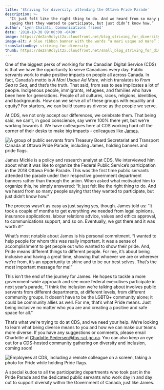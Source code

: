 ```yaml
---
title: 'Striving for diversity: attending the Ottawa Pride Parade'
description: >-
  “It just felt like the right thing to do. And we heard from so many people
  saying that they wanted to participate, but just didn’t know how.”
author: 'Lynn Chalati, Communications friend'
date: '2018-10-30 09:00:00 -0400'
image: https://de2an9clyit2x.cloudfront.net/blog_striving_for_diversity_7cb58475fa.jpg
image-alt: A blue ribbon banner with the words “a mari usque ad mare” in yellow.
translationKey: striving-for-diversity
thumb: https://de2an9clyit2x.cloudfront.net/small_blog_striving_for_diversity_7cb58475fa.jpg
---
```


One of the biggest perks of working for the Canadian Digital Service (CDS) is that we have the opportunity to serve Canadians every day. Public servants work to make positive impacts on people all across Canada. In fact, Canada’s motto is *A Mari Usque Ad Mare*, which translates to *From Sea to Sea*, and that’s the truth. That said, from sea to sea implicates a lot of people. Indigenous people, immigrants, refugees, and families who have been here for generations. People of all cultures, races, religions, identities, and backgrounds. How can we serve all of these groups with equality and equity? For starters, we can build teams as diverse as the people we serve.

At CDS, we not only accept our differences, we celebrate them. That being said, we can’t, in good conscience, say we’re 100% there yet, but we're working towards it. We have colleagues here at CDS working hard off the corner of their desks to make big impacts - colleagues like [James](https://twitter.com/james_mickle).

![A group of public servants from Treasury Board Secretariat and Transport Canada at Ottawa Pride Parade, including James, holding banners and pride flags.](https://de2an9clyit2x.cloudfront.net/blog_striving_for_diversity2_0776f89436.jpg)

James Mickle is a policy and research analyst at CDS. We interviewed him about what it was like to organize the Federal Public Service’s participation in the 2018 Ottawa Pride Parade. This was the first time public servants attended the parade under their respective government department banners rather than through the union. When asked what motivated him to organize this, he simply answered: “It just felt like the right thing to do. And we heard from so many people saying that they wanted to participate, but just didn’t know how.”

The process wasn’t as easy as just saying yes, though. James told us: “It took a couple of months to get everything we needed from legal opinions, insurance applications, labour relations advice, values and ethics approval, to communications support, and so on. Eventually, we got there and it was worth it!”

What’s most notable about James is his personal commitment. “I wanted to help people for whom this was really important. It was a sense of accomplishment to get people out who wanted to show their pride. And, Pride means different things to different people. For me, it’s about being inclusive and having a great time, showing that whoever we are or wherever we’re from, it’s an opportunity to shine and to be our best selves. That’s the most important message for me!”

This isn’t the end of the journey for James. He hopes to tackle a more government-wide approach and see more federal executives participate in next year’s parade, “I think the inclusion we’re talking about involves public servants from different departments, at different levels, from different community groups. It doesn’t have to be the LGBTQ+ community alone; it could be community allies as well. For me, that’s what Pride means. Just being inclusive no matter who you are and creating a positive and safe space for all.”

That’s what we’re trying to do at CDS, and we need your help. We’re looking to learn what being diverse means to you and how we can make our teams more diverse. If you have any suggestions or comments, please email Charlotte at [Charlotte.Pedersen@tbs-sct.gc.ca](mailto:Charlotte.Pedersen@tbs-sct.gc.ca). You can also keep an eye out for a CDS-hosted community gathering on diversity and inclusion, coming soon!

![Employees at CDS, including a remote colleague on a screen, taking a photo for Pride while holding Pride flags.](https://de2an9clyit2x.cloudfront.net/blog_striving_for_diversity_7cb58475fa.jpg)

A special kudos to all the participating departments who took part in the Pride Parade and the dedicated public servants who work day in and day out to support diversity within the Government of Canada, just like James.

